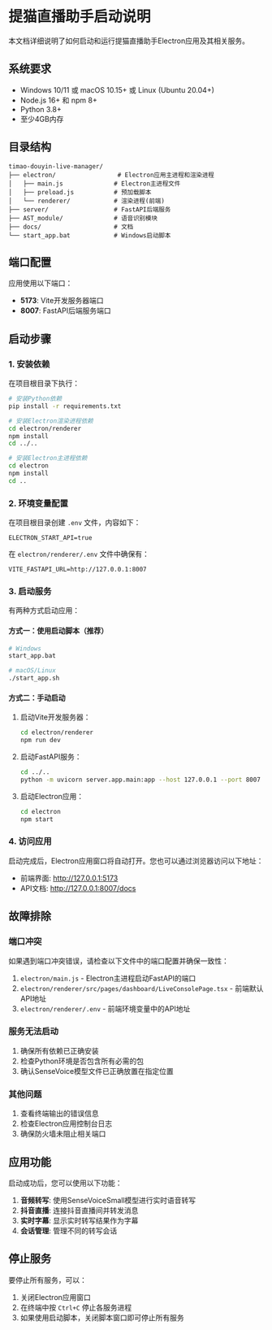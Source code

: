 # 提猫直播助手启动说明

本文档详细说明了如何启动和运行提猫直播助手Electron应用及其相关服务。

## 系统要求

- Windows 10/11 或 macOS 10.15+ 或 Linux (Ubuntu 20.04+)
- Node.js 16+ 和 npm 8+
- Python 3.8+
- 至少4GB内存

## 目录结构

```
timao-douyin-live-manager/
├── electron/                 # Electron应用主进程和渲染进程
│   ├── main.js              # Electron主进程文件
│   ├── preload.js           # 预加载脚本
│   └── renderer/            # 渲染进程(前端)
├── server/                  # FastAPI后端服务
├── AST_module/              # 语音识别模块
├── docs/                    # 文档
└── start_app.bat            # Windows启动脚本
```

## 端口配置

应用使用以下端口：

- **5173**: Vite开发服务器端口
- **8007**: FastAPI后端服务端口

## 启动步骤

### 1. 安装依赖

在项目根目录下执行：

```bash
# 安装Python依赖
pip install -r requirements.txt

# 安装Electron渲染进程依赖
cd electron/renderer
npm install
cd ../..

# 安装Electron主进程依赖
cd electron
npm install
cd ..
```

### 2. 环境变量配置

在项目根目录创建 `.env` 文件，内容如下：

```env
ELECTRON_START_API=true
```

在 `electron/renderer/.env` 文件中确保有：

```env
VITE_FASTAPI_URL=http://127.0.0.1:8007
```

### 3. 启动服务

有两种方式启动应用：

#### 方式一：使用启动脚本（推荐）

```bash
# Windows
start_app.bat

# macOS/Linux
./start_app.sh
```

#### 方式二：手动启动

1. 启动Vite开发服务器：
   ```bash
   cd electron/renderer
   npm run dev
   ```

2. 启动FastAPI服务：
   ```bash
   cd ../..
   python -m uvicorn server.app.main:app --host 127.0.0.1 --port 8007
   ```

3. 启动Electron应用：
   ```bash
   cd electron
   npm start
   ```

### 4. 访问应用

启动完成后，Electron应用窗口将自动打开。您也可以通过浏览器访问以下地址：

- 前端界面: http://127.0.0.1:5173
- API文档: http://127.0.0.1:8007/docs

## 故障排除

### 端口冲突

如果遇到端口冲突错误，请检查以下文件中的端口配置并确保一致性：

1. `electron/main.js` - Electron主进程启动FastAPI的端口
2. `electron/renderer/src/pages/dashboard/LiveConsolePage.tsx` - 前端默认API地址
3. `electron/renderer/.env` - 前端环境变量中的API地址

### 服务无法启动

1. 确保所有依赖已正确安装
2. 检查Python环境是否包含所有必需的包
3. 确认SenseVoice模型文件已正确放置在指定位置

### 其他问题

1. 查看终端输出的错误信息
2. 检查Electron应用控制台日志
3. 确保防火墙未阻止相关端口

## 应用功能

启动成功后，您可以使用以下功能：

1. **音频转写**: 使用SenseVoiceSmall模型进行实时语音转写
2. **抖音直播**: 连接抖音直播间并转发消息
3. **实时字幕**: 显示实时转写结果作为字幕
4. **会话管理**: 管理不同的转写会话

## 停止服务

要停止所有服务，可以：

1. 关闭Electron应用窗口
2. 在终端中按 `Ctrl+C` 停止各服务进程
3. 如果使用启动脚本，关闭脚本窗口即可停止所有服务